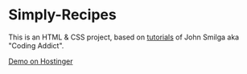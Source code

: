 # Simply-Recipes
 This is an HTML & CSS project, based on [tutorials](https://www.youtube.com/watch?v=4hiXSFpwTQc&list=PLnHJACx3NwAdhoqmE5i_dqSnYHd04doh0&index=2) 
 of John Smilga aka "Coding Addict". 
 

[Demo on Hostinger]()         



 
